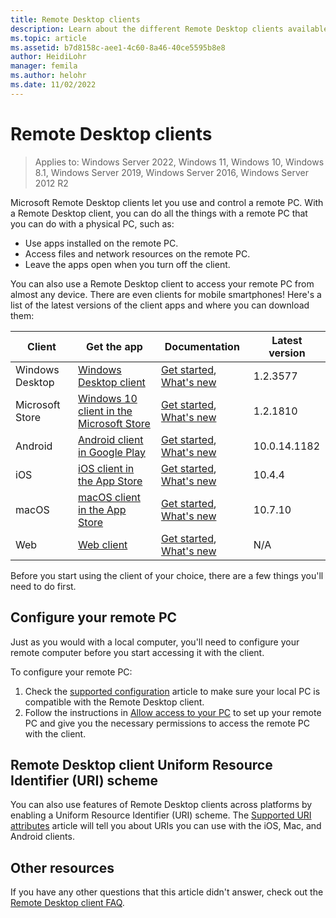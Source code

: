 ```yaml
---
title: Remote Desktop clients
description: Learn about the different Remote Desktop clients available for all your devices
ms.topic: article
ms.assetid: b7d8158c-aee1-4c60-8a46-40ce5595b8e8
author: HeidiLohr
manager: femila
ms.author: helohr
ms.date: 11/02/2022
---
```

# Remote Desktop clients

>Applies to: Windows Server 2022, Windows 11, Windows 10, Windows 8.1, Windows Server 2019, Windows Server 2016, Windows Server 2012 R2

Microsoft Remote Desktop clients let you use and control a remote PC. With a Remote Desktop client, you can do all the things with a remote PC that you can do with a physical PC, such as:

- Use apps installed on the remote PC.
- Access files and network resources on the remote PC.
- Leave the apps open when you turn off the client.

You can also use a Remote Desktop client to access your remote PC from almost any device. There are even clients for mobile smartphones! Here's a list of the latest versions of the client apps and where you can download them:

| Client | Get the app | Documentation | Latest version |
|-----------------|-------------|------|---|
| Windows Desktop | [Windows Desktop client](windowsdesktop.md#install-the-client) | [Get started](windowsdesktop.md), [What's new](windowsdesktop-whatsnew.md) | 1.2.3577   |
| Microsoft Store   | [Windows 10 client in the Microsoft Store](https://go.microsoft.com/fwlink/?LinkID=616709) | [Get started](windows.md), [What's new](windows-whatsnew.md)  | 1.2.1810  |
| Android         | [Android client in Google Play](https://play.google.com/store/apps/details?id=com.microsoft.rdc.androidx)     | [Get started](remote-desktop-android.md), [What's new](android-whatsnew.md) | 10.0.14.1182 |
| iOS             | [iOS client in the App Store](https://apps.apple.com/app/microsoft-remote-desktop/id714464092)     | [Get started](remote-desktop-ios.md), [What's new](ios-whatsnew.md)         | 10.4.4 |
| macOS | [macOS client in the App Store](https://apps.apple.com/app/microsoft-remote-desktop/id1295203466?mt=12) | [Get started](remote-desktop-mac.md), [What's new](mac-whatsnew.md)       | 10.7.10 |
| Web | [Web client](remote-desktop-web-client.md#what-youll-need-to-use-the-web-client) | [Get started](remote-desktop-web-client.md), [What's new](web-client-whatsnew.md) | N/A |

Before you start using the client of your choice, there are a few things you'll need to do first.

## Configure your remote PC

Just as you would with a local computer, you'll need to configure your remote computer before you start accessing it with the client.

To configure your remote PC:

1. Check the [supported configuration](remote-desktop-supported-config.md) article to make sure your local PC is compatible with the Remote Desktop client.
2. Follow the instructions in [Allow access to your PC](remote-desktop-allow-access.md) to set up your remote PC and give you the necessary permissions to access the remote PC with the client.

## Remote Desktop client Uniform Resource Identifier (URI) scheme

You can also use features of Remote Desktop clients across platforms by enabling a Uniform Resource Identifier (URI) scheme. The [Supported URI attributes](remote-desktop-uri.md) article will tell you about URIs you can use with the iOS, Mac, and Android clients.

## Other resources

If you have any other questions that this article didn't answer, check out the [Remote Desktop client FAQ](remote-desktop-client-faq.yml).
